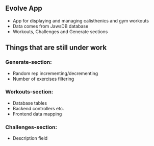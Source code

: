 ## Evolve App

- App for displaying and managing calisthenics and gym workouts
- Data comes from JawsDB database
- Workouts, Challenges and Generate sections

## Things that are still under work

### Generate-section:

- Random rep incrementing/decrementing
- Number of exercises filtering

### Workouts-section:

- Database tables
- Backend controllers etc.
- Frontend data mapping

### Challenges-section:

- Description field
